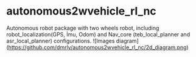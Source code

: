 # autonomous2wvehicle_rl_nc
Autonomous robot package with two wheels robot, including robot_localization(GPS, İmu, Odom) and Nav_core (teb_local_planner and asr_local_planner) configurations.
![Images diagram] (https://github.com/dmrly/autonomous2wvehicle_rl_nc/2d_diagram.png)
